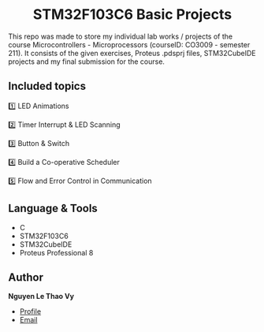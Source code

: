 <h1 align="center"><project-name>STM32F103C6 Basic Projects</h1>

<p align="left"><project-description>This repo was made to store my individual lab works / projects of the course Microcontrollers - Microprocessors (courseID: CO3009 - semester 211). It consists of the given exercises, Proteus .pdsprj files, STM32CubeIDE projects and my final submission for the course.</p>
 
## Included topics
 
:one: LED Animations

:two: Timer Interrupt & LED Scanning

:three: Button & Switch

:four: Build a Co-operative Scheduler

:five: Flow and Error Control in Communication

## Language & Tools

- C
- STM32F103C6
- STM32CubeIDE
- Proteus Professional 8

## Author

**Nguyen Le Thao Vy**

- [Profile](https://github.com/vy-nguyenlethao0510)
- [Email](mailto:vy.nguyenlethao051001@gmail.com)

